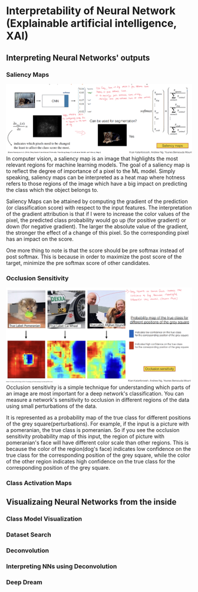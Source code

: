 # Interpretability of Neural Network (Explainable artificial intelligence, XAI)
## Interpreting Neural Networks' outputs
### Saliency Maps
![alt text](images/blog32_saliency_maps.png)
In computer vision, a saliency map is an image that highlights the most relevant regions for machine learning models. The goal of a saliency map is to reflect the degree of importance of a pixel to the ML model. Simply speaking, saliency maps can be interpreted as a heat map where hotness refers to those regions of the image which have a big impact on predicting the class which the object belongs to.  

Saliency Maps can be attained by computing the gradient of the prediction (or classification score) with respect to the input features. The interpretation of the gradient attribution is that if I were to increase the color values of the pixel, the predicted class probability would go up (for positive gradient) or down (for negative gradient). The larger the absolute value of the gradient, the stronger the effect of a change of this pixel. So the corresponding pixel has an impact on the score.

One more thing to note is that the score should be pre softmax instead of post softmax. This is because in order to maximize the post score of the target, minimize the pre softmax score of other candidates.

### Occlusion Sensitivity
![alt text](images/blog32_occlusion_sensitivity.png) 
Occlusion sensitivity is a simple technique for understanding which parts of an image are most important for a deep network's classification. You can measure a network's sensitivity to occlusion in different regions of the data using small perturbations of the data.  

It is represented as a probability map of the true class for different positions of the grey square(perturbations). For example, if the input is a picture with a pomeranian, the true class is pomeranian. So if you see the occlusion sensitivity probability map of this input, the region of picture with pomeranian's face will have different color scale than other regions. This is because the color of the region(dog's face) indicates low confidence on the true class for the corresponding position of the grey square, while the color of the other region indicates high confidence on the true class
for the corresponding position of the grey square.
### Class Activation Maps

## Visualizaing Neural Networks from the inside
### Class Model Visualization
### Dataset Search
### Deconvolution
### Interpreting NNs using Deconvolution

### Deep Dream
